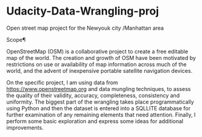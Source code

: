 # Udacity-Data-Wrangling-proj
Open street map project for the Newyouk city /Manhattan  area

Scope¶

OpenStreetMap (OSM) is a collaborative project to create a free editable map of the world. The creation and growth of OSM have been motivated by restrictions on use or availability of map information across much of the world, and the advent of inexpensive portable satellite navigation devices.

On the specific project, I am using data from https://www.openstreetmap.org and data mungling techniques, to assess the quality of their validity, accuracy, completeness, consistency and uniformity. The biggest part of the wrangling takes place programmatically using Python and then the dataset is entered into a SQLLITE database for further examination of any remaining elements that need attention. Finally, I perform some basic exploration and express some ideas for additional improvements.



